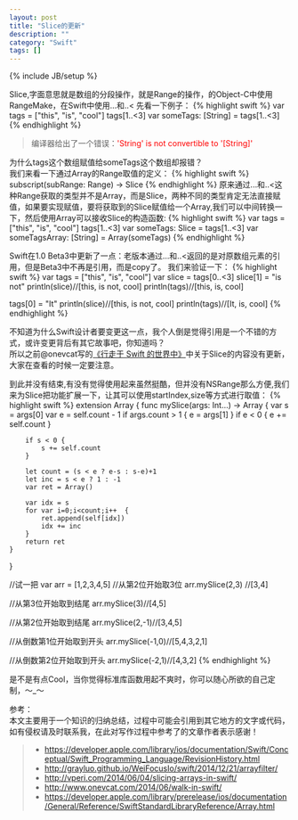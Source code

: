 ```yaml
---
layout: post
title: "Slice的更新"
description: ""
category: "Swift"
tags: []
---
```

{% include JB/setup %}

Slice,字面意思就是数组的分段操作，就是Range的操作，的Object-C中使用RangeMake，在Swift中使用...和..<
先看一下例子：
{% highlight swift %}
var tags = ["this", "is", "cool"]
tags[1..<3]
var someTags: [String] = tags[1..<3]
{% endhighlight %}
<!--more-->
> 编译器给出了一个错误：<span style="color:red">'String' is not convertible to '[String]'</span>  

为什么tags这个数组赋值给someTags这个数组却报错？   
我们来看一下通过Array的Range取值的定义：
{% highlight swift %}
subscript(subRange: Range<Int>) -> Slice<T>
{% endhighlight %}
原来通过...和..<这种Range获取的类型并不是Array，而是Slice，两种不同的类型肯定无法直接赋值，如果要实现赋值，要将获取到的Slice赋值给一个Array,我们可以中间转换一下，然后使用Array可以接收Slice的构造函数:
{% highlight swift %}
var tags = ["this", "is", "cool"]
tags[1..<3]
var someTags: Slice<String> = tags[1..<3]
var someTagsArray: [String] = Array(someTags)
{% endhighlight %}

Swift在1.0 Beta3中更新了一点：老版本通过...和..<返回的是对原数组元素的引用，但是Beta3中不再是引用，而是copy了。
我们来验证一下：
{% highlight swift %}
var tags = ["this", "is", "cool"]
var slice = tags[0..<3]
slice[1] = "is not"
println(slice)//[this, is not, cool]
println(tags)//[this, is, cool]

tags[0] = "It"
println(slice)//[this, is not, cool]
println(tags)//[It, is, cool]
{% endhighlight %}

不知道为什么Swift设计者要变更这一点，我个人倒是觉得引用是一个不错的方式，或许变更背后有其它故事吧，你知道吗？  
所以之前@onevcat写的[《行走于 Swift 的世界中》](http://www.onevcat.com/2014/06/walk-in-swift/)中关于Slice的内容没有更新，大家在查看的时候一定要注意。

到此并没有结束,有没有觉得使用起来虽然挺酷，但并没有NSRange那么方便,我们来为Slice把功能扩展一下，让其可以使用startIndex,size等方式进行取值：
{% highlight swift %}
extension Array {
    func mySlice(args: Int...) -> Array {
        var s = args[0]
        var e = self.count - 1
        if args.count > 1 { e = args[1] }
        if e < 0 {
            e += self.count
        }
        
        if s < 0 {
            s += self.count
        }
        
        let count = (s < e ? e-s : s-e)+1
        let inc = s < e ? 1 : -1
        var ret = Array()
        
        var idx = s
        for var i=0;i<count;i++  {
            ret.append(self[idx])
            idx += inc
        }
        return ret
    }
}


//试一把
var arr = [1,2,3,4,5]
//从第2位开始取3位
arr.mySlice(2,3) //[3,4]

//从第3位开始取到结尾
arr.mySlice(3)//[4,5]

//从第2位开始取到结尾
arr.mySlice(2,-1)//[3,4,5]

//从倒数第1位开始取到开头
arr.mySlice(-1,0)//[5,4,3,2,1]

//从倒数第2位开始取到开头
arr.mySlice(-2,1)//[4,3,2]
{% endhighlight %}

是不是有点Cool，当你觉得标准库函数用起不爽时，你可以随心所欲的自己定制，～_～

参考：  
本文主要用于一个知识的归纳总结，过程中可能会引用到其它地方的文字或代码，如有侵权请及时联系我，在此对写作过程中参考了的文章作者表示感谢！ 

> * https://developer.apple.com/library/ios/documentation/Swift/Conceptual/Swift_Programming_Language/RevisionHistory.html
> * http://grayluo.github.io/WeiFocusIo/swift/2014/12/21/arrayfilter/
> * http://vperi.com/2014/06/04/slicing-arrays-in-swift/
> * http://www.onevcat.com/2014/06/walk-in-swift/
> * https://developer.apple.com/library/prerelease/ios/documentation/General/Reference/SwiftStandardLibraryReference/Array.html



